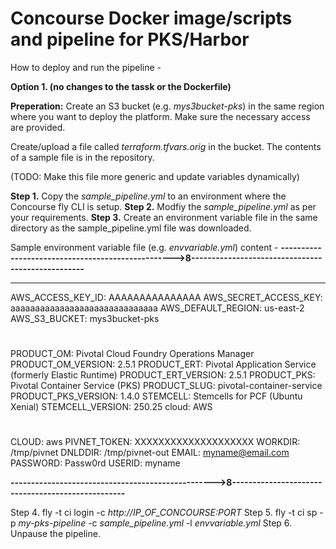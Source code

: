 # Concourse Docker image/scripts and pipeline for PKS/Harbor

How to deploy and run the pipeline - 

**Option 1. (no changes to the tassk or the Dockerfile)**

**Preperation:** Create an S3 bucket (e.g. *mys3bucket-pks*) in the same region where you want to deploy the platform. Make sure the necessary access are provided. 

Create/upload a file called *terraform.tfvars.orig* in the bucket. The contents of a sample file is in the repository. 

(TODO: Make this file more generic and update variables dynamically) 


**Step 1.** Copy the *sample_pipeline.yml* to an environment where the Concourse fly CLI is setup. 
**Step 2.** Modfiy the *sample_pipeline.yml* as per your requirements. 
**Step 3.** Create an environment variable file in the same directory as the sample_pipeline.yml file was downloaded. 

Sample environment variable file (e.g. *envvariable.yml*) content - 
**-------------------------------------------------->8--------------------------------------------------**

---
AWS_ACCESS_KEY_ID: AAAAAAAAAAAAAAA
AWS_SECRET_ACCESS_KEY: aaaaaaaaaaaaaaaaaaaaaaaaaaaaaa
AWS_DEFAULT_REGION: us-east-2
AWS_S3_BUCKET: mys3bucket-pks
#
PRODUCT_OM: Pivotal Cloud Foundry Operations Manager
PRODUCT_OM_VERSION: 2.5.1
PRODUCT_ERT: Pivotal Application Service (formerly Elastic Runtime)
PRODUCT_ERT_VERSION: 2.5.1
PRODUCT_PKS: Pivotal Container Service (PKS)
PRODUCT_SLUG: pivotal-container-service
PRODUCT_PKS_VERSION: 1.4.0
STEMCELL: Stemcells for PCF (Ubuntu Xenial)
STEMCELL_VERSION: 250.25
cloud: AWS
#
CLOUD: aws
PIVNET_TOKEN: XXXXXXXXXXXXXXXXXXXX
WORKDIR: /tmp/pivnet
DNLDDIR: /tmp/pivnet-out
EMAIL: myname@email.com
PASSWORD: Passw0rd
USERID: myname

**-------------------------------------------------->8--------------------------------------------------**

Step 4. fly -t ci login -c *http://IP_OF_CONCOURSE:PORT*
Step 5. fly -t ci sp -p *my-pks-pipeline* -c *sample_pipeline.yml* -l *envvariable.yml*
Step 6. Unpause the pipeline. 
